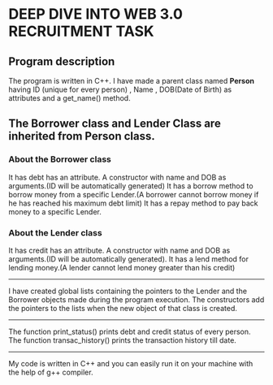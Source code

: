# DEEP DIVE INTO WEB 3.0 RECRUITMENT TASK
## Program description

The program is written in C++.
I have made a parent class named **Person** having ID (unique for every person) , Name , DOB(Date of Birth) as attributes and a get_name() method.

The **Borrower** class and **Lender** Class are inherited from **Person** class. 
---
### About the Borrower class

It has debt has an attribute.
A constructor with name and DOB as arguments.(ID will be automatically generated)
It has a borrow method to borrow money from a specific Lender.(A borrower cannot borrow money if he has reached his maximum debt limit)
It has a repay method to pay back money to a specific Lender.

### About the Lender class

It has credit has an attribute.
A constructor with name and DOB as arguments.(ID will be automatically generated).
It has a lend method for lending money.(A lender cannot lend money greater than his credit)

---

I have created global lists containing the pointers to the Lender and the Borrower objects made during the program execution.
The constructors add the pointers to the lists when the new object of that class is created.

---
The function print_status() prints debt and credit status of every person.
The function transac_history() prints the transaction history till date.

---
My code is written in C++ and you can easily run it on your machine with the help of g++ compiler.
